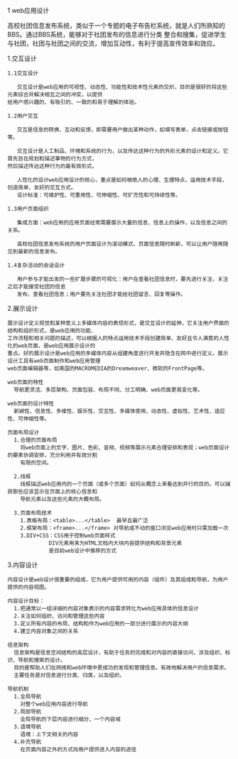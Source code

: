 1
web应用设计

  高校社团信息发布系统，类似于一个专题的电子布告栏系统，就是人们所熟知的BBS。通过BBS系统，能够对于社团发布的信息进行分类
  整合和搜集，促进学生与社团，社团与社团之间的交流，增加互动性，有利于提高宣传效率和效应。
  
  1.交互设计
  
    1.1交互设计
    
       交互设计是web应用的可视性、动态性、功能性和技术性元素的交织，目的是很好的将这些元素综合并解决相互之间的冲突，以提供
    给用户感兴趣的、有吸引的、一致的和易于理解的体验。

    1.2用户交互
    
       交互是信息的转换、互动和反馈，即需要用户做出某种动作，如填写表单，点击链接或按钮等。
       
       交互设计是人工制品、环境和系统的行为，以及传达这种行为的外形元素的设计和定义。它首先旨在规划和描述事物的行为方式，
    然后描述传达这种行为的最有效形式。
    
       人性化的设计web应用设计的核心，重点是如何根绝人的心理、生理特点，运用技术手段，创造简单、友好的交互方式。
       设计标准：可维护性、可重用性、可伸缩性、可扩充性和可持续性等。
   
    1.3用户页面组织
       
       集成方面：web应用的应用页面经常需要展示大量的信息、信息上的操作，以及信息之间的关系。
       
       高校社团信息发布系统的用户页面设计为滚动模式，页面信息随时刷新，可以让用户随用随见到最新的信息发布。
       
    1.4复杂活动的会话设计
       
       用户参与才能出发的一些扩展步骤的可视化：用户在查看社团信息时，要先进行关注，关注之后才能接受社团的信息
       发布、查看社团信息；用户要先关注社团才能给社团留言、回复等操作。
       
  2.展示设计

    展示设计定义视觉和某种意义上多媒体内容的表现形式，是交互设计的延伸，它关注用户界面的结构和组织形式，是web应用的功能、
    工作流程和相关问题的描述，可以根据人的特点运用技术手段创建简单、友好且令人满意的人性化的web页面，是web应用展示设计的
    重点。好的展示设计是web应用的多媒体内容从组建角度进行开发并隐含在网中进行定义。展示设计工具有web页面制作和web应用管理
    web页面编辑器等，如美国的MACROMEDIA的Dreamweaver、微软的FrontPage等。
    
    web页面的特性
      导航更灵活、多层架构、页面包容、布局不同、分工明确、web页面更易变化等。
    
    web页面的设计特性
      新颖性、信息性、多维性、娱乐性、交互性、多媒体使用、动态性、虚拟性、艺术性、适应性、可伸缩性等。
    
    页面布局设计
      1.合理的页面布局
        将web页面上的文字、图片、色彩、音频、视频等展示元素合理安排和表现；web页面设计的要素协调安排，充分利用并有效分割
        有限的空间。
        
      2.线框
        线框描述web应用内的一个页面（或多个页面）如何从概念上来看达到并行的目的。可以捕获那些应该显示在页面上的核心信息和
        导航元素以及这些元素的大概布局。
        
      3.页面布局技术
        1.表格布局：<table>...</table>  最早且最广泛
        2.框架布局：<frame>...</frame> 对导航或不动的窗口浏览web应用时只需加载一次
        3.DIV+CSS：CSS用于控制web页面样式
                 DIV元素用来为HTML文档内大块内容提供结构和背景元素
                 是目前web设计中推荐的方式
        
  3.内容设计
    
    内容设计是web设计很重要的组成，它为用户提供可用的内容（组件）及其组成和导航，为用户提供的内容视图。
    
    内容设计目标：
      1.把通常以一组详细的内容对象表示的内容需求转化为web应用具体的信息设计
      2.关注如何组织、访问和管理这些内容
      3.定义所有内容的布局、结构和作为web应用的一部分进行展示的内容大纲
      4.建立内容对象之间的关系
      
    信息架构
      信息架构是信息空间结构的高层设计，有助于任务的完成和对内容的直接访问，涉及组织、标识、导航和搜索的设计。
      目的是帮助人们在网络和web环境中更成功的发现和管理信息。有效地解决用户的信息需求。
      主要任务是对信息进行分类、归类，以及组织。
      
    导航机制
      1.全局导航
        对整个web应用内容进行导航
      2.局部导航
        全局导航的下层内容进行细分，一个内容域
      3.语境导航
        语境：上下文相关的内容
      4.补充导航
        在页面内容之外的方式向用户提供进入内容的途径


